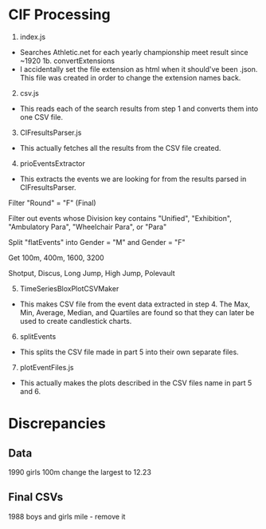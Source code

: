 # CIF Processing
1. index.js
- Searches Athletic.net for each yearly championship meet result since ~1920
1b. convertExtensions
- I accidentally set the file extension as html when it should've been .json. This file was created in order to change the extension names back.
2. csv.js
- This reads each of the search results from step 1 and converts them into one CSV file.
3. CIFresultsParser.js
- This actually fetches all the results from the CSV file created.
4. prioEventsExtractor
- This extracts the events we are looking for from the results parsed in CIFresultsParser.

Filter "Round" = "F" (Final)

Filter out events whose Division key contains "Unified", "Exhibition", "Ambulatory Para", "Wheelchair Para", or "Para"

Split "flatEvents" into Gender = "M" and Gender = "F"

Get 100m, 400m, 1600, 3200

Shotput, Discus, Long Jump, High Jump, Polevault

5. TimeSeriesBloxPlotCSVMaker
- This makes CSV file from the event data extracted in step 4. The Max, Min, Average, Median, and Quartiles are found so that they can later be used to create candlestick charts.

6. splitEvents
- This splits the CSV file made in part 5 into their own separate files.

7. plotEventFiles.js
- This actually makes the plots described in the CSV files name in part 5 and 6.

# Discrepancies

## Data

1990 girls 100m change the largest to 12.23


## Final CSVs

1988 boys and girls mile - remove it



